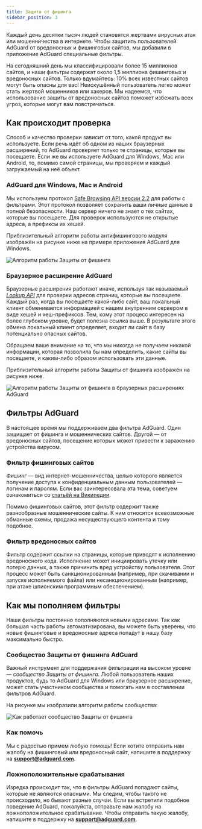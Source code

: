 ```yaml
---
title: Защита от фишинга
sidebar_position: 3
---
```


Каждый день десятки тысяч людей становятся жертвами вирусных атак или мошенничества в интернете. Чтобы защитить пользователей AdGuard от вредоносных и фишинговых сайтов, мы добавили в приложение AdGuard специальные фильтры.

На сегодняшний день мы классифицировали более 15 миллионов сайтов, и наши фильтры содержат около 1,5 миллиона фишинговых и вредоносных сайтов. Только вдумайтесь: 10% всех известных сайтов могут быть опасны для вас! Неискушённый пользователь легко может стать жертвой мошенников или хакеров. Мы надеемся, что использование защиты от вредоносных сайтов поможет избежать всех угроз, которые могут вам повстречаться.

## Как происходит проверка

Способ и качество проверки зависит от того, какой продукт вы используете. Если речь идёт об одном из наших браузерных расширений, то AdGuard проверяет только те страницы, которые вы посещаете. Если же вы используете AdGuard для Windows, Mac или Android, то, помимо самой страницы, мы проверяем и каждый загружаемый на неё объект.

### AdGuard для Windows, Mac и Android

Мы используем протокол [Safe Browsing API версии 2.2](https://code.google.com/p/google-safe-browsing/wiki/Protocolv2Spec) для работы с фильтрами. Этот протокол позволяет сохранить ваши личные данные в полной безопасности. Наш сервер ничего не знает о тех сайтах, которые вы посещаете. Для проверок используются не открытые адреса, а префиксы их хешей.

Приблизительный алгоритм работы антифишингового модуля изображён на рисунке ниже на примере приложения AdGuard для Windows.

![Алгоритм работы Защиты от фишинга](https://cdn.adtidy.org/public/Adguard/En/Articles/safebrowsing_adguard_for_windows.png)

### Браузерное расширение AdGuard

Браузерные расширения работают иначе, используя так называемый [*Lookup API*](https://github.com/AdguardTeam/AdguardForAndroid/issues/162#issue-115487668) для проверки адресов страниц, которые вы посещаете. Каждый раз, когда вы посещаете какой-либо сайт, ваш локальный клиент обменивается информацией с нашим внутренним сервером в виде хешей и хеш-префиксов. Тем, кому этот процесс интересен на более глубоком уровне, будет полезна ссылка выше. В результате этого обмена локальный клиент определяет, входит ли сайт в базу потенциально опасных сайтов.

Обращаем ваше внимание на то, что мы никогда не получаем никакой информации, которая позволила бы нам определить, какие сайты вы посещаете, и каким-либо образом использовать эти данные.

Приблизительный алгоритм работы Защиты от фишинга изображён на рисунке ниже.

![Алгоритм работы Защиты от фишинга в браузерных расширениях AdGuard](https://cdn.adtidy.org/public/Adguard/En/Articles/safebrowsing_extension.png)

## Фильтры AdGuard

В настоящее время мы поддерживаем два фильтра AdGuard. Один защищает от фишинга и мошеннических сайтов. Другой — от вредоносных сайтов, посещение которых может привести к заражению устройства вирусом.

### Фильтр фишинговых сайтов

*Фишинг* — вид интернет-мошенничества, целью которого является получение доступа к конфиденциальным данным пользователей — логинам и паролям. Если вас заинтересовала эта тема, советуем ознакомиться со [статьёй на Википедии](https://ru.wikipedia.org/wiki/Фишинг).

Помимо фишинговых сайтов, этот фильтр содержит также разнообразные мошеннические сайты. К ним относятся всевозможные обманные схемы, продажа несуществующего контента и тому подобное.

### Фильтр вредоносных сайтов

Фильтр содержит ссылки на страницы, которые приводят к исполнению вредоносного кода. Исполнение может инициировать утечку или потерю данных, а также причинить вред устройству пользователя. Этот процесс может быть санкционированным (например, при скачивании и запуске исполняемого файла) или несанкционированным (например, при атаке шпионским программным обеспечением).

## Как мы пополняем фильтры

Наши фильтры постоянно пополняются новыми адресами. Так как большая часть работы автоматизирована, вы можете быть уверены, что новые фишинговые и вредоносные адреса попадут в нашу базу максимально быстро.

### Сообщество Защиты от фишинга AdGuard

Важный инструмент для поддержания фильтрации на высоком уровне — *сообщество Защиты от фишинга*. Любой пользователь наших продуктов, будь то AdGuard для Windows или браузерное расширение, может стать участником сообщества и помогать нам в составлении фильтров AdGuard.

На рисунке мы изобразили алгоритм работы сообщества:

![Как работает сообщество Защиты от фишинга](https://cdn.adtidy.org/public/Adguard/En/Articles/browsing_security_community.png)

### Как помочь

Мы с радостью примем любую помощь! Если хотите отправить нам жалобу на фишинговый или вредоносный сайт, напишите в поддержку на **support@adguard.com**.

### Ложноположительные срабатывания

Изредка происходит так, что в фильтры AdGuard попадают сайты, которые не являются опасными. Мы следим, чтобы такого не происходило, но бывают разные случаи. Если вы встретили подобное поведение AdGuard, пожалуйста, отправьте нам жалобу на ложноположительное срабатывание. Чтобы отправить такую жалобу, напишите в поддержку на **support@adguard.com**.
